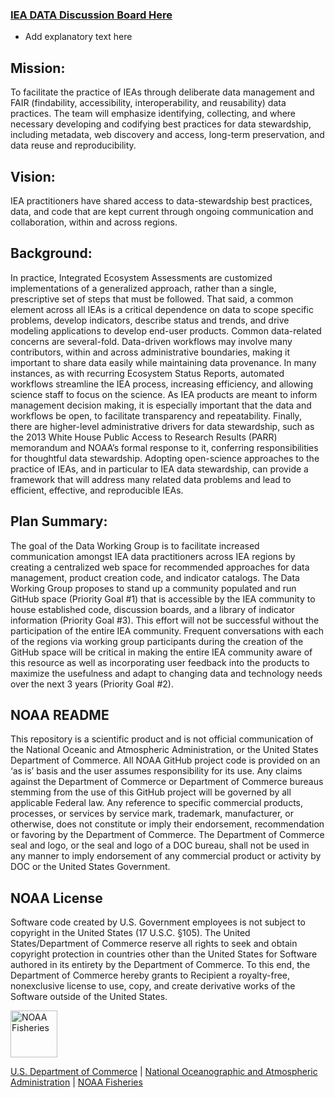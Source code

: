 ### [IEA DATA Discussion Board Here](https://github.com/IEA-Data/IEA_Data_Guidance_Doc/discussions)

- Add explanatory text here

## Mission:

To facilitate the practice of IEAs through deliberate data management and FAIR (findability, accessibility, interoperability, and reusability) data practices. The team will emphasize identifying, collecting, and where necessary developing and codifying best practices for data stewardship, including metadata, web discovery and access, long-term preservation, and data reuse and reproducibility.

## Vision:

IEA practitioners have shared access to data-stewardship best practices, data, and code that are kept current through ongoing communication and collaboration, within and across regions.

## Background:

In practice, Integrated Ecosystem Assessments are customized implementations of a generalized approach, rather than a single, prescriptive set of steps that must be followed. That said, a common element across all IEAs is a critical dependence on data to scope specific problems, develop indicators, describe status and trends, and drive modeling applications to develop end-user products. Common data-related concerns are several-fold. Data-driven workflows may involve many contributors, within and across administrative boundaries, making it important to share data easily while maintaining data provenance. In many instances, as with recurring Ecosystem Status Reports, automated workflows streamline the IEA process, increasing efficiency, and allowing science staff to focus on the science. As IEA products are meant to inform management decision making, it is especially important that the data and workflows be open, to facilitate transparency and repeatability. Finally, there are higher-level administrative drivers for data stewardship, such as the 2013 White House Public Access to Research Results (PARR) memorandum and NOAA’s formal response to it, conferring responsibilities for thoughtful data stewardship. Adopting open-science approaches to the practice of IEAs, and in particular to IEA data stewardship, can provide a framework that will address many related data problems and lead to efficient, effective, and reproducible IEAs.

## Plan Summary:

The goal of the Data Working Group is to facilitate increased communication amongst IEA data practitioners across IEA regions by creating a centralized web space for recommended approaches for data management, product creation code, and indicator catalogs. The Data Working Group proposes to stand up a community populated and run GitHub space (Priority Goal #1) that is accessible by the IEA community to house established code, discussion boards, and a library of indicator information (Priority Goal #3). This effort will not be successful without the participation of the entire IEA community. Frequent conversations with each of the regions via working group participants during the creation of the GitHub space will be critical in making the entire IEA community aware of this resource as well as incorporating user feedback into the products to maximize the usefulness and adapt to changing data and technology needs over the next 3 years (Priority Goal #2).

## NOAA README

This repository is a scientific product and is not official
communication of the National Oceanic and Atmospheric Administration, or
the United States Department of Commerce. All NOAA GitHub project code
is provided on an ‘as is’ basis and the user assumes responsibility for
its use. Any claims against the Department of Commerce or Department of
Commerce bureaus stemming from the use of this GitHub project will be
governed by all applicable Federal law. Any reference to specific
commercial products, processes, or services by service mark, trademark,
manufacturer, or otherwise, does not constitute or imply their
endorsement, recommendation or favoring by the Department of Commerce.
The Department of Commerce seal and logo, or the seal and logo of a DOC
bureau, shall not be used in any manner to imply endorsement of any
commercial product or activity by DOC or the United States Government.

## NOAA License

Software code created by U.S. Government employees is not subject to
copyright in the United States (17 U.S.C. §105). The United
States/Department of Commerce reserve all rights to seek and obtain
copyright protection in countries other than the United States for
Software authored in its entirety by the Department of Commerce. To this
end, the Department of Commerce hereby grants to Recipient a
royalty-free, nonexclusive license to use, copy, and create derivative
works of the Software outside of the United States.

<img src="https://raw.githubusercontent.com/nmfs-general-modeling-tools/nmfspalette/main/man/figures/noaa-fisheries-rgb-2line-horizontal-small.png" alt="NOAA Fisheries" height="75"/>

[U.S. Department of Commerce](https://www.commerce.gov/) \| [National
Oceanographic and Atmospheric Administration](https://www.noaa.gov) \|
[NOAA Fisheries](https://www.fisheries.noaa.gov/)
